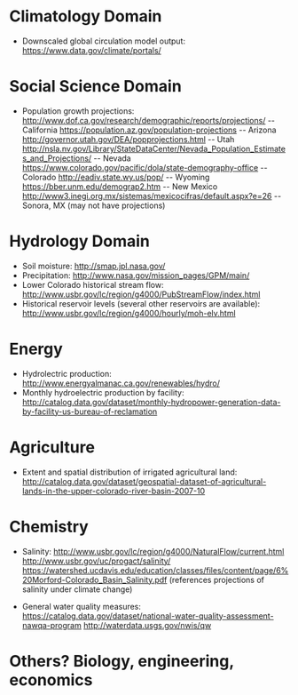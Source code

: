 # Climatology Domain
* Downscaled global circulation model output: 
https://www.data.gov/climate/portals/

# Social Science Domain
* Population growth projections:
http://www.dof.ca.gov/research/demographic/reports/projections/ -- California
https://population.az.gov/population-projections -- Arizona
http://governor.utah.gov/DEA/popprojections.html -- Utah
http://nsla.nv.gov/Library/StateDataCenter/Nevada_Population_Estimates_and_Projections/ -- Nevada
https://www.colorado.gov/pacific/dola/state-demography-office -- Colorado
http://eadiv.state.wy.us/pop/ -- Wyoming
https://bber.unm.edu/demograp2.htm -- New Mexico
http://www3.inegi.org.mx/sistemas/mexicocifras/default.aspx?e=26 -- Sonora, MX (may not have projections)

# Hydrology Domain
* Soil moisture: http://smap.jpl.nasa.gov/
* Precipitation: http://www.nasa.gov/mission_pages/GPM/main/
* Lower Colorado historical stream flow: http://www.usbr.gov/lc/region/g4000/PubStreamFlow/index.html
* Historical reservoir levels (several other reservoirs are available): http://www.usbr.gov/lc/region/g4000/hourly/moh-elv.html

# Energy
* Hydrolectric production: http://www.energyalmanac.ca.gov/renewables/hydro/
* Monthly hydroelectric production by facility: http://catalog.data.gov/dataset/monthly-hydropower-generation-data-by-facility-us-bureau-of-reclamation

# Agriculture
* Extent and spatial distribution of irrigated agricultural land: http://catalog.data.gov/dataset/geospatial-dataset-of-agricultural-lands-in-the-upper-colorado-river-basin-2007-10

# Chemistry
* Salinity:
http://www.usbr.gov/lc/region/g4000/NaturalFlow/current.html
http://www.usbr.gov/uc/progact/salinity/
https://watershed.ucdavis.edu/education/classes/files/content/page/6%20Morford-Colorado_Basin_Salinity.pdf (references projections of salinity under climate change)

* General water quality measures:
https://catalog.data.gov/dataset/national-water-quality-assessment-nawqa-program
http://waterdata.usgs.gov/nwis/qw

# Others?  Biology, engineering, economics